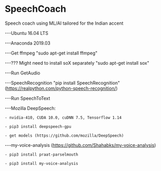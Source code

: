 # SpeechCoach
Speech coach using ML/AI tailored for the Indian accent

---Ubuntu 16.04 LTS

---Anaconda 2019.03

---Get ffmpeg "sudo apt-get install ffmpeg"

---??? Might need to install soX separately "sudo apt-get install sox"

---Run GetAudio 

---SpeechRecognition "pip install SpeechRecognition" (https://realpython.com/python-speech-recognition/)

---Run SpeechToText

---Mozilla DeepSpeech:

	- nvidia-410, CUDA 10.0, cuDNN 7.5, Tensorflow 1.14
	
	- pip3 install deepspeech-gpu
	
	- get models (https://github.com/mozilla/DeepSpeech)
	
---my-voice-analysis (https://github.com/Shahabks/my-voice-analysis)

	- pip3 install praat-parselmouth
	
	- pip3 install my-voice-analysis
	
